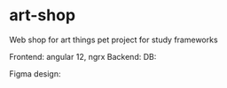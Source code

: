 # art-shop
Web shop for art things pet project for study frameworks

Frontend: angular 12, ngrx
Backend: 
DB:

Figma design: